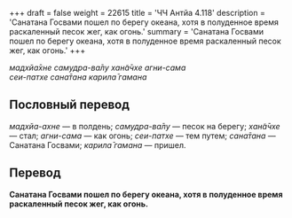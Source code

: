 +++
draft = false
weight = 22615
title = 'ЧЧ Антйа 4.118'
description = 'Санатана Госвами пошел по берегу океана, хотя в полуденное время раскаленный песок жег, как огонь.'
summary = 'Санатана Госвами пошел по берегу океана, хотя в полуденное время раскаленный песок жег, как огонь.'
+++

_мадхйа̄хне самудра-ва̄лу хан̃а̄чхе агни-сама  
сеи-патхе сана̄тана карила̄ гамана_

## Пословный перевод

_мадхйа_\-_ахне_ — в полдень; _самудра_\-_ва̄лу_ — песок на берегу; _хан̃а̄чхе_ — стал; _агни_\-_сама_ — как огонь; _сеи_\-_патхе_ — тем путем; _сана̄тана_ — Санатана Госвами; _карила̄_ _гамана_ — пришел.

## Перевод

**Санатана Госвами пошел по берегу океана, хотя в полуденное время раскаленный песок жег, как огонь.**
